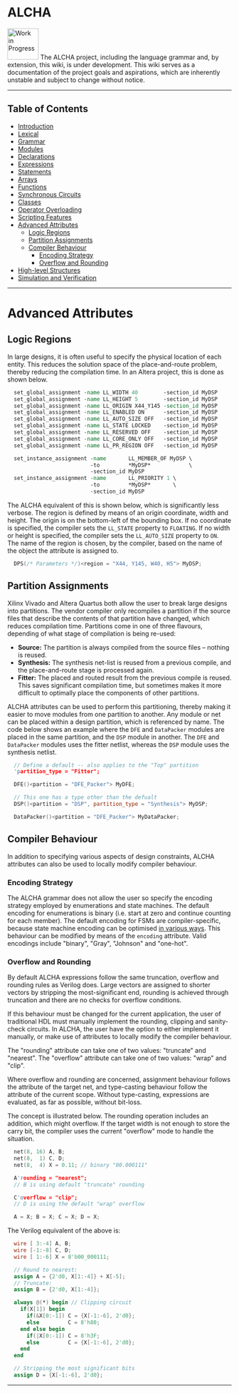 # ALCHA

<img src="https://openclipart.org/download/3850/dchandlr-dchandlr-work.svg" height="70" alt="Work in Progress"/>
The ALCHA project, including the language grammar and, by extension, this 
wiki, is under development.  This wiki serves as a documentation of the 
project goals and aspirations, which are inherently unstable and subject to 
change without notice.

--------------------------------------------------------------------------------

## Table of Contents

- [Introduction](Introduction.md)
- [Lexical](Lexical.md)
- [Grammar](Grammar.md)
- [Modules](Modules.md)
- [Declarations](Declarations.md)
- [Expressions](Expressions.md)
- [Statements](Statements.md)
- [Arrays](Arrays.md)
- [Functions](Functions.md)
- [Synchronous Circuits](SynchronousCircuits.md)
- [Classes](Classes.md)
- [Operator Overloading](OperatorOverloading.md)
- [Scripting Features](Scripting.md)
- [Advanced Attributes](AdvancedAttributes.md#advanced-attributes)
  - [Logic Regions](#logic-regions)
  - [Partition Assignments](#partition-assignments)
  - [Compiler Behaviour](#compiler-behaviour)
    - [Encoding Strategy](#encoding-strategy)
    - [Overflow and Rounding](#overflow-and-rounding)
- [High-level Structures](HighLevelStructures.md)
- [Simulation and Verification](Simulation.md)

--------------------------------------------------------------------------------

# Advanced Attributes

## Logic Regions

In large designs, it is often useful to specify the physical location of each entity.  This reduces the solution space of the place-and-route problem, thereby reducing the compilation time.  In an Altera project, this is done as shown below.

```tcl
  set_global_assignment -name LL_WIDTH 40        -section_id MyDSP
  set_global_assignment -name LL_HEIGHT 5        -section_id MyDSP
  set_global_assignment -name LL_ORIGIN X44_Y145 -section_id MyDSP
  set_global_assignment -name LL_ENABLED ON      -section_id MyDSP
  set_global_assignment -name LL_AUTO_SIZE OFF   -section_id MyDSP
  set_global_assignment -name LL_STATE LOCKED    -section_id MyDSP
  set_global_assignment -name LL_RESERVED OFF    -section_id MyDSP
  set_global_assignment -name LL_CORE_ONLY OFF   -section_id MyDSP
  set_global_assignment -name LL_PR_REGION OFF   -section_id MyDSP

  set_instance_assignment -name       LL_MEMBER_OF MyDSP \
                          -to         *MyDSP*            \
                          -section_id MyDSP
  set_instance_assignment -name       LL_PRIORITY 1 \
                          -to         *MyDSP*       \
                          -section_id MyDSP
```

The ALCHA equivalent of this is shown below, which is significantly less verbose.  The region is defined by means of an origin coordinate, width and height.  The origin is on the bottom-left of the bounding box.  If no coordinate is specified, the compiler sets the `LL_STATE` property to `FLOATING`.  If no width or height is specified, the compiler sets the `LL_AUTO_SIZE` property to `ON`.  The name of the region is chosen, by the compiler, based on the name of the object the attribute is assigned to.

```C++
  DPS(/* Parameters */)<region = "X44, Y145, W40, H5"> MyDSP;
```

## Partition Assignments

Xilinx Vivado and Altera Quartus both allow the user to break large designs into partitions.  The vendor compiler only recompiles a partition if the source files that describe the contents of that partition have changed, which reduces compilation time.  Partitions come in one of three flavours, depending of what stage of compilation is being re-used:

- **Source:**  The partition is always compiled from the source files &ndash; nothing is reused.
- **Synthesis:** The synthesis net-list is reused from a previous compile, and the place-and-route stage is processed again.
- **Fitter:** The placed and routed result from the previous compile is reused.  This saves significant compilation time, but sometimes makes it more difficult to optimally place the components of other partitions.

ALCHA attributes can be used to perform this partitioning, thereby making it easier to move modules from one partition to another.  Any module or net can be placed within a design partition, which is referenced by name.  The code below shows an example where the `DFE` and `DataPacker` modules are placed in the same partition, and the `DSP` module in another.  The `DFE` and `DataPacker` modules uses the fitter netlist, whereas the `DSP` module uses the synthesis netlist.

```C++
  // Define a default -- also applies to the "Top" partition
  'partition_type = "Fitter";

  DFE()<partition = "DFE_Packer"> MyDFE;

  // This one has a type other than the defualt
  DSP()<partition = "DSP", partition_type = "Synthesis"> MyDSP;

  DataPacker()<partition = "DFE_Packer"> MyDataPacker;
```

## Compiler Behaviour

In addition to specifying various aspects of design constraints, ALCHA attributes can also be used to locally modify compiler behaviour.

### Encoding Strategy

The ALCHA grammar does not allow the user so specify the encoding strategy employed by enumerations and state machines.  The default encoding for enumerations is binary (i.e. start at zero and continue counting for each member).  The default encoding for FSMs are compiler-specific, because state machine encoding can be optimised [in various ways](http://users.etech.haw-hamburg.de/users/schubert/dsy/Notes/DigSys6.pdf).  This behaviour can be modified by means of the `encoding` attribute.  Valid encodings include "binary", "Gray", "Johnson" and "one-hot".

### Overflow and Rounding

By default ALCHA expressions follow the same truncation, overflow and rounding rules as Verilog does.  Large vectors are assigned to shorter vectors by stripping the most-significant end, rounding is achieved through truncation and there are no checks for overflow conditions.

If this behaviour must be changed for the current application, the user of traditional HDL must manually implement the rounding, clipping and sanity-check circuits.  In ALCHA, the user have the option to either implement it manually, or make use of attributes to locally modify the compiler behaviour.

The "rounding" attribute can take one of two values: "truncate" and "nearest".  The "overflow" attribute can take one of two values: "wrap" and "clip".

Where overflow and rounding are concerned, assignment behaviour follows the attribute of the target net, and type-casting behaviour follow the attribute of the current scope.  Without type-casting, expressions are evaluated, as far as possible, without bit-loss.

The concept is illustrated below.  The rounding operation includes an addition, which might overflow.  If the target width is not enough to store the carry bit, the compiler uses the current "overflow" mode to handle the situation.

```C++
  net(8, 16) A, B;
  net(8,  1) C, D;
  net(8,  4) X = 0.11; // binary "00.000111"

  A'rounding = "nearest";
  // B is using default "truncate" rounding

  C'overflow = "clip";
  // D is using the default "wrap" overflow

  A = X; B = X; C = X; D = X;
```

The Verilog equivalent of the above is:

```Verilog
  wire [ 3:-4] A, B;
  wire [-1:-8] C, D;
  wire [ 1:-6] X = 8'b00_000111;

  // Round to nearest:
  assign A = {2'd0, X[1:-4]} + X[-5];
  // Truncate:
  assign B = {2'd0, X[1:-4]};

  always @(*) begin // Clipping circuit
    if(X[1]) begin
      if(&X[0:-1]) C = {X[-1:-6], 2'd0};
      else         C = 8'h80;
    end else begin
      if(|X[0:-1]) C = 8'h3F;
      else         C = {X[-1:-6], 2'd0};
    end
  end

  // Stripping the most significant bits
  assign D = {X[-1:-6], 2'd0};
```

--------------------------------------------------------------------------------

